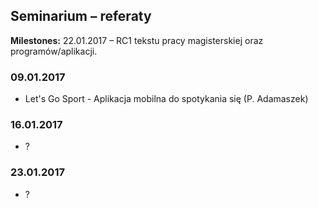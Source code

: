 ## Seminarium – referaty

**Milestones:**
22.01.2017 – RC1 tekstu pracy magisterskiej oraz programów/aplikacji.

### 09.01.2017

* Let's Go Sport - Aplikacja mobilna do spotykania się (P. Adamaszek)

### 16.01.2017

* ?

### 23.01.2017

* ?
